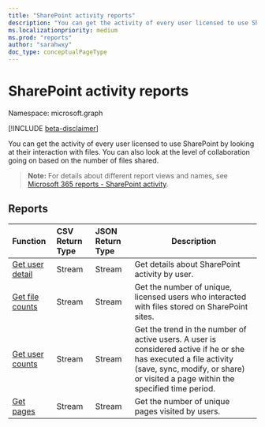 ```yaml
---
title: "SharePoint activity reports"
description: "You can get the activity of every user licensed to use SharePoint by looking at their interaction with files. You can also look at the level of collaboration going on based on the number of files shared."
ms.localizationpriority: medium
ms.prod: "reports"
author: "sarahwxy"
doc_type: conceptualPageType
---
```


# SharePoint activity reports

Namespace: microsoft.graph

[!INCLUDE [beta-disclaimer](../../includes/beta-disclaimer.md)]

You can get the activity of every user licensed to use SharePoint by looking at their interaction with files. You can also look at the level of collaboration going on based on the number of files shared.

> **Note:** For details about different report views and names, see [Microsoft 365 reports - SharePoint activity](https://support.office.com/client/SharePoint-activity-a91c958f-1279-499d-9959-12f0de08dc8f).

## Reports

| Function                                                     | CSV Return Type | JSON Return Type | Description                                                  |
| :----------------------------------------------------------- | :-------------- | :--------------- | ------------------------------------------------------------ |
| [Get user detail](../api/reportroot-getsharepointactivityuserdetail.md) | Stream          | Stream           | Get details about SharePoint activity by user.               |
| [Get file counts](../api/reportroot-getsharepointactivityfilecounts.md) | Stream          | Stream           | Get the number of unique, licensed users who interacted with files stored on SharePoint sites. |
| [Get user counts](../api/reportroot-getsharepointactivityusercounts.md) | Stream          | Stream           | Get the trend in the number of active users. A user is considered active if he or she has executed a file activity (save, sync, modify, or share) or visited a page within the specified time period. |
| [Get pages](../api/reportroot-getsharepointactivitypages.md) | Stream          | Stream           | Get the number of unique pages visited by users.             |


